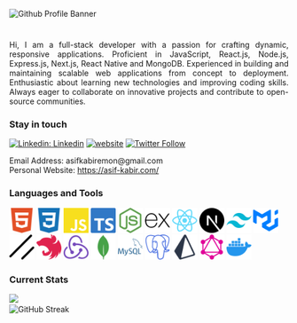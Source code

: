 
![Github Profile Banner](https://github.com/user-attachments/assets/07e08bc4-bc3b-4b96-b942-fc52ee33ec21)



<h1 align="center"></h1>

<p align="justify">
  Hi, I am a full-stack developer with a passion for crafting dynamic, responsive applications. Proficient in JavaScript, React.js, Node.js, Express.js, Next.js, React Native and MongoDB. Experienced in building and maintaining scalable web applications from concept to deployment. Enthusiastic about learning new technologies and improving coding skills. Always eager to collaborate on innovative projects and contribute to open-source communities.
</p>


<h3 align="left">Stay in touch</h3>

[![Linkedin: Linkedin](https://img.shields.io/badge/-Linkedin-blue?style=flat-square&logo=Linkedin&logoColor=white&link=https://www.linkedin.com/in/asif-kabir-emon/)](https://www.linkedin.com/in/asif-kabir-emon/)
[![website](https://img.shields.io/badge/Website-46a2f1.svg?&style=flat-square&logo=Google-Chrome&logoColor=white&link=https://asif-kabir.com/)](https://asif-kabir.com/)
[![Twitter Follow](https://img.shields.io/twitter/follow/misteranmol?label=Follow)](https://x.com/asif_kabir_emon?screen_name=misteranmol)


<p>
  Email Address: asifkabiremon@gmail.com
  <br/>
  Personal Website: <a href="https://asif-kabir.com/" target="_blank">https://asif-kabir.com/</a>
</p>


<h3 align="left">Languages and Tools</h3>

<div align="left">
  <div display="flex" gap="10px">
    <img height="45" width="45" src="Language Icons/html5.svg" />
    <img height="45" width="45" src="Language Icons/css3.svg" />
    <img height="45" width="45" src="Language Icons/javascript.svg" />
    <img height="45" width="45" src="Language Icons/typescript.svg" />
    <img height="45" width="45" src="Language Icons/nodedotjs.svg" />
    <img height="45" width="45" src="Language Icons/express.svg" />
    <img height="45" width="45" src="Language Icons/react.svg" />
    <img height="45" width="45" src="Language Icons/nextdotjs.svg" />
    <img height="45" width="45" src="Language Icons/tailwindcss.svg" />
    <img height="45" width="45" src="Language Icons/mui.svg" />
    <img height="45" width="45" src="Language Icons/shadcnui.svg" />
    <img height="45" width="45" src="Language Icons/nestjs.svg" />
    <img height="45" width="45" src="Language Icons/redux.svg" />
    <img height="45" width="45" src="Language Icons/mongodb.svg" />
    <img height="45" width="45" src="Language Icons/mysql.svg" />
    <img height="45" width="45" src="Language Icons/postgresql.svg" />
    <img height="45" width="45" src="Language Icons/prisma.svg" />
    <img height="45" width="45" src="Language Icons/graphql.svg" />
    <img height="45" width="45" src="Language Icons/docker.svg" />
  </div>
</div>


<h3 align="left">Current Stats</h3>

<p align="left" padding="20px">
  <img src="https://github-readme-stats-ouuan.vercel.app/api?username=asif-kabir-emon&show_icons=true&bg_color=151515&text_color=e7e7e7" />
  <br/>
  <img src="https://streak-stats.demolab.com?user=asif-kabir-emon&theme=dark&mode=weekly&card_width=470" alt="GitHub Streak" />
</p>

